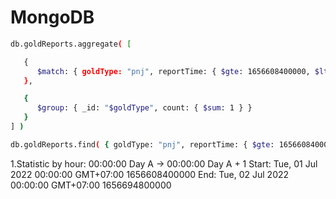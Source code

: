 # MongoDB

```bash
db.goldReports.aggregate( [

   {
      $match: { goldType: "pnj", reportTime: { $gte: 1656608400000, $lt: 1656694800000} }
   },

   {
      $group: { _id: "$goldType", count: { $sum: 1 } }
   }
] )

db.goldReports.find( { goldType: "pnj", reportTime: { $gte: 1656608400000, $lt: 1656694800000} })
```

1.Statistic by hour: 00:00:00 Day A -> 00:00:00 Day A + 1
Start: Tue, 01 Jul 2022 00:00:00 GMT+07:00
1656608400000
End: Tue, 02 Jul 2022 00:00:00 GMT+07:00
1656694800000
